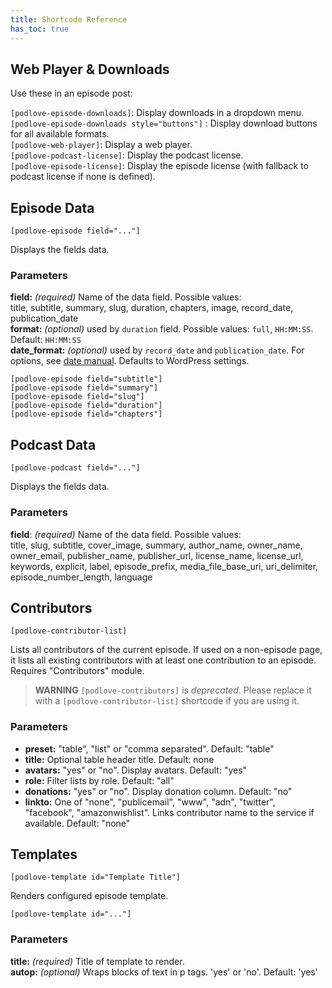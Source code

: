 ```yaml
---
title: Shortcode Reference
has_toc: true
---
```


## Web Player & Downloads

Use these in an episode post:

`[podlove-episode-downloads]`: Display downloads in a dropdown menu.  
`[podlove-episode-downloads style="buttons"]` : Display download buttons for all available formats.  
`[podlove-web-player]`: Display a web player.  
`[podlove-podcast-license]`: Display the podcast license.  
`[podlove-episode-license]`: Display the episode license (with fallback to podcast license if none is defined). 

## Episode Data
`[podlove-episode field="..."]`

Displays the fields data.

### Parameters

**field:** _(required)_ Name of the data field. Possible values:  
title, subtitle, summary, slug, duration, chapters, image, record_date, publication_date  
**format:** _(optional)_ used by `duration` field. Possible values: `full`, `HH:MM:SS`. Default: `HH:MM:SS`  
**date_format:** _(optional)_ used by `record_date` and `publication_date`. For options, see [date manual](http://php.net/manual/en/function.date.php). Defaults to WordPress settings.

```
[podlove-episode field="subtitle"]
[podlove-episode field="summary"]
[podlove-episode field="slug"]
[podlove-episode field="duration"]
[podlove-episode field="chapters"]
```

## Podcast Data

`[podlove-podcast field="..."]`

Displays the fields data.  

### Parameters

**field**: *(required)* Name of the data field. Possible values:  
title, slug, subtitle, cover_image, summary, author_name, owner_name, owner_email,
publisher_name, publisher_url, license_name, license_url, keywords, explicit,
label, episode_prefix, media_file_base_uri, uri_delimiter, episode_number_length, language

## Contributors

`[podlove-contributor-list]`

Lists all contributors of the current episode. If used on a non-episode page, it lists all existing contributors with at least one contribution to an episode. Requires "Contributors" module.

> **WARNING** `[podlove-contributors]` is *deprecated*. Please replace it with a `[podlove-contributor-list]` shortcode if you are using it.

### Parameters

- **preset:** "table", "list" or "comma separated". Default: "table"
- **title:** Optional table header title. Default: none
- **avatars:** "yes" or "no". Display avatars. Default: "yes"
- **role:** Filter lists by role. Default: "all"
- **donations:** "yes" or "no". Display donation column. Default: "no"
- **linkto:** One of "none", "publicemail", "www", "adn", "twitter", "facebook", "amazonwishlist". Links contributor name to the service if available. Default: "none"

## Templates

`[podlove-template id="Template Title"]`

Renders configured episode template.

`[podlove-template id="..."]`

### Parameters

**title:** _(required)_ Title of template to render.  
**autop:** _(optional)_ Wraps blocks of text in p tags. 'yes' or 'no'. Default: 'yes'

